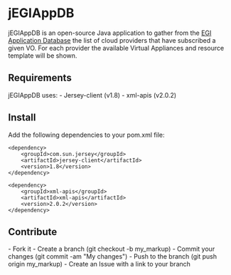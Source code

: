 # jEGIAppDB
jEGIAppDB is an open-source Java application to gather from the <a href="https://appdb.egi.eu/">EGI Application Database</a> the list of cloud providers that have subscribed a given VO. For each provider the available Virtual Appliances and resource template will be shown.

<h2>Requirements</h2>
jEGIAppDB uses:
- Jersey-client (v1.8)
- xml-apis (v2.0.2)

<h2>Install</h2>
Add the following dependencies to your pom.xml file:

    <dependency>
        <groupId>com.sun.jersey</groupId>
        <artifactId>jersey-client</artifactId>
        <version>1.8</version>
    </dependency>

    <dependency>
        <groupId>xml-apis</groupId>
        <artifactId>xml-apis</artifactId>
        <version>2.0.2</version>
    </dependency>

<h2>Contribute</h2>
- Fork it
- Create a branch (git checkout -b my_markup)
- Commit your changes (git commit -am "My changes")
- Push to the branch (git push origin my_markup)
- Create an Issue with a link to your branch

